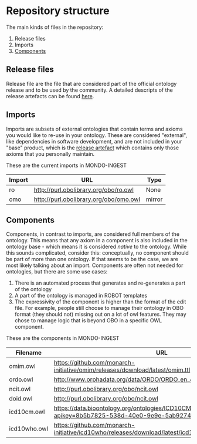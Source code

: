 # Repository structure

The main kinds of files in the repository:

1. Release files
2. Imports
3. [Components](#Components)

## Release files
Release file are the file that are considered part of the official ontology release and to be used by the community. A detailed descripts of the release artefacts can be found [here](https://github.com/INCATools/ontology-development-kit/blob/master/docs/ReleaseArtefacts.md).

## Imports
Imports are subsets of external ontologies that contain terms and axioms you would like to re-use in your ontology. These are considered "external", like dependencies in software development, and are not included in your "base" product, which is the [release artefact](https://github.com/INCATools/ontology-development-kit/blob/master/docs/ReleaseArtefacts.md) which contains only those axioms that you personally maintain.

These are the current imports in MONDO-INGEST

| Import | URL | Type |
| ------ | --- | ---- |
| ro | http://purl.obolibrary.org/obo/ro.owl | None |
| omo | http://purl.obolibrary.org/obo/omo.owl | mirror |

## Components
Components, in contrast to imports, are considered full members of the ontology. This means that any axiom in a component is also included in the ontology base - which means it is considered _native_ to the ontology. While this sounds complicated, consider this: conceptually, no component should be part of more than one ontology. If that seems to be the case, we are most likely talking about an import. Components are often not needed for ontologies, but there are some use cases:

1. There is an automated process that generates and re-generates a part of the ontology
2. A part of the ontology is managed in ROBOT templates
3. The expressivity of the component is higher than the format of the edit file. For example, people still choose to manage their ontology in OBO format (they should not) missing out on a lot of owl features. They may chose to manage logic that is beyond OBO in a specific OWL component.

These are the components in MONDO-INGEST

| Filename | URL |
| -------- | --- |
| omim.owl | https://github.com/monarch-initiative/omim/releases/download/latest/omim.ttl |
| ordo.owl | http://www.orphadata.org/data/ORDO/ORDO_en_4.0.owl |
| ncit.owl | http://purl.obolibrary.org/obo/ncit.owl |
| doid.owl | http://purl.obolibrary.org/obo/ncit.owl |
| icd10cm.owl | https://data.bioontology.org/ontologies/ICD10CM/submissions/21/download?apikey=8b5b7825-538d-40e0-9e9e-5ab9274a9aeb |
| icd10who.owl | https://github.com/monarch-initiative/icd10who/releases/download/latest/icd10who.ttl |

